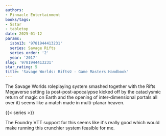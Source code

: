 ```yaml
---
authors:
- Pinnacle Entertainment
books/tags:
- 5star
- tabletop
date: 2025-01-12
params:
  isbn13: '9781944413231'
  series: Savage Rifts
  series_order: '2'
  year: '2017'
slug: '9781944413231'
star_rating: 5
title: 'Savage Worlds: Rifts© - Game Masters Handbook'
---
```


The Savage Worlds roleplaying system smashed together with the Rifts Megaverse setting (a post-post-apocalypse kicked off by the cataclysmic return of magic on Earth and the opening of inter-dimensional portals all over it) seems like a match made in multi-planar heaven.

<!--more-->

{{< series >}}

The Foundry VTT support for this seems like it's really good which would make running this crunchier system feasible for me.